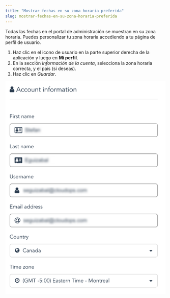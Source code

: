 ```yaml
---
title: "Mostrar fechas en su zona horaria preferida"
slug: mostrar-fechas-en-su-zona-horaria-preferida
---
```



Todas las fechas en el portal de administración se muestran en su zona horaria. Puedes personalizar tu zona horaria accediendo a tu página de perfil de usuario.

1. Haz clic en el icono de usuario en la parte superior derecha de la aplicación y luego en **Mi perfil**.
1. En la sección *Información de la cuenta*, selecciona la zona horaria correcta, y el país (si deseas).
1. Haz clic en *Guardar*.

![Zona horaria](/assets/time-zone-en-1.png)

